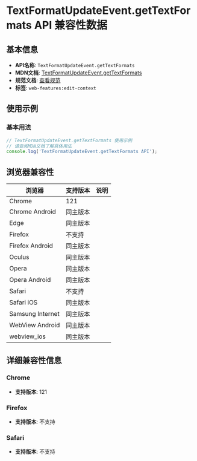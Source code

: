 # TextFormatUpdateEvent.getTextFormats API 兼容性数据

## 基本信息

- **API名称**: `TextFormatUpdateEvent.getTextFormats`
- **MDN文档**: [TextFormatUpdateEvent.getTextFormats](https://developer.mozilla.org/docs/Web/API/TextFormatUpdateEvent/getTextFormats)
- **规范文档**: [查看规范](https://w3c.github.io/edit-context/#dom-textformatupdateevent-gettextformats)
- **标签**: `web-features:edit-context`

## 使用示例

### 基本用法

```javascript
// TextFormatUpdateEvent.getTextFormats 使用示例
// 请查阅MDN文档了解具体用法
console.log('TextFormatUpdateEvent.getTextFormats API');
```

## 浏览器兼容性

| 浏览器 | 支持版本 | 说明 |
|--------|----------|------|
| Chrome | 121 |  |
| Chrome Android | 同主版本 |  |
| Edge | 同主版本 |  |
| Firefox | 不支持 |  |
| Firefox Android | 同主版本 |  |
| Oculus | 同主版本 |  |
| Opera | 同主版本 |  |
| Opera Android | 同主版本 |  |
| Safari | 不支持 |  |
| Safari iOS | 同主版本 |  |
| Samsung Internet | 同主版本 |  |
| WebView Android | 同主版本 |  |
| webview_ios | 同主版本 |  |

## 详细兼容性信息

### Chrome

- **支持版本**: 121

### Firefox

- **支持版本**: 不支持

### Safari

- **支持版本**: 不支持

